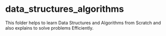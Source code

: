 # data_structures_algorithms
This folder helps to learn Data Structures and Algorithms from Scratch and also explains to solve problems Efficiently.
